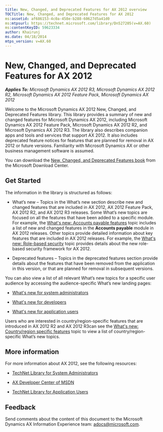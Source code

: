 ```yaml
---
title: New, Changed, and Deprecated Features for AX 2012 overview
TOCTitle: New, Changed, and Deprecated Features for AX 2012
ms:assetid: af686153-4c0a-458e-b288-60627d5a41d0
ms:mtpsurl: https://technet.microsoft.com/library/Dn527205(v=AX.60)
ms:contentKeyID: 59623334
author: Khairunj
ms.date: 04/18/2014
mtps_version: v=AX.60
---
```


# New, Changed, and Deprecated Features for AX 2012 


_**Applies To:** Microsoft Dynamics AX 2012 R3, Microsoft Dynamics AX 2012 R2, Microsoft Dynamics AX 2012 Feature Pack, Microsoft Dynamics AX 2012_

Welcome to the Microsoft Dynamics AX 2012 New, Changed, and Deprecated Features library. This library provides a summary of new and changed features for Microsoft Dynamics AX 2012, including Microsoft Dynamics AX 2012 Feature Pack, Microsoft Dynamics AX 2012 R2, and Microsoft Dynamics AX 2012 R3. The library also describes companion apps and tools and services that support AX 2012. It also includes deprecated feature notices for features that are planned for removal in AX 2012 or future versions. Familiarity with Microsoft Dynamics AX or other business management software is assumed.

You can download the [New, Changed, and Deprecated Features book](http://www.microsoft.com/download/en/details.aspx?id=7225) from the Microsoft Download Center.

## Get Started

The information in the library is structured as follows:

  - What’s new – Topics in the What’s new section describe new and changed features that are included in AX 2012, AX 2012 Feature Pack, AX 2012 R2, and AX 2012 R3 releases. Some What’s new topics are focused on all the features that have been added to a specific module. For example, the [What's new: Accounts payable features](../what-s-new-accounts-payable-features.md) topic includes a list of new and changed features in the **Accounts payable** module in AX 2012 releases. Other topics provide detailed information about key features that are included in AX 2012 releases. For example, the [What's new: Role-based security](../what-s-new-role-based-security.md) topic provides details about the new role-based security framework for AX 2012.

  - Deprecated features – Topics in the deprecated features section provide details about the features that have been removed from the application in this version, or that are planned for removal in subsequent versions.

You can also view a list of all relevant What’s new topics for a specific user audience by accessing the audience-specific What’s new landing pages:

  - [What's new for system administrators](../what-s-new-for-system-administrators.md)

  - [What's new for developers](../what-s-new-for-developers.md)

  - [What's new for application users](../what-s-new-for-application-users.md)

Users who are interested in country/region-specific features that are introduced in AX 2012 R2 and AX 2012 R3can see the [What's new: Country/region specific features](../what-s-new-country-region-specific-features.md) topic to view a list of country/region-specific What’s new topics.

## More information

For more information about AX 2012, see the following resources:

  - [TechNet Library for System Administrators](https://go.microsoft.com/fwlink/?linkid=214390)

  - [AX Developer Center of MSDN](https://go.microsoft.com/fwlink/?linkid=110356)

  - [TechNet Library for Application Users](https://go.microsoft.com/fwlink/?linkid=214391)

## Feedback

Send comments about the content of this document to the Microsoft Dynamics AX Information Experience team: adocs@microsoft.com.
